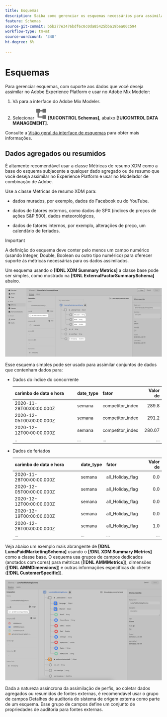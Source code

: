 ```yaml
---
title: Esquemas
description: Saiba como gerenciar os esquemas necessários para assimilar dados no Adobe Mix Modeler.
feature: Schemas
source-git-commit: b5b277e3476bdf6c0c0da85425bba19bea00c594
workflow-type: tm+mt
source-wordcount: '348'
ht-degree: 6%

---
```



# Esquemas

Para gerenciar esquemas, com suporte aos dados que você deseja assimilar no Adobe Experience Platform e usar no Adobe Mix Modeler:

1. Vá para a interface do Adobe Mix Modeler.

1. Selecionar ![Esquemas](../assets/icons/Schemas.svg) **[!UICONTROL Schemas]**, abaixo **[!UICONTROL DATA MANAGEMENT]**.

Consulte a [Visão geral da interface de esquemas](https://experienceleague.adobe.com/docs/experience-platform/xdm/ui/overview.html?lang=en) para obter mais informações.

## Dados agregados ou resumidos

É altamente recomendável usar a classe Métricas de resumo XDM como a base do esquema subjacente a qualquer dado agregado ou de resumo que você deseja assimilar no Experience Platform e usar no Modelador de combinação de Adobe.

Use a classe Métricas de resumo XDM para:

- dados murados, por exemplo, dados do Facebook ou do YouTube.

- dados de fatores externos, como dados de SPX (índices de preços de ações S&amp;P 500), dados meteorológicos,

- dados de fatores internos, por exemplo, alterações de preço, um calendário de feriados.

>[!IMPORTANT]
>
>A definição do esquema deve conter pelo menos um campo numérico (usando Integer, Double, Boolean ou outro tipo numérico) para oferecer suporte às métricas necessárias para os dados assimilados.

Um esquema usando o **[!DNL XDM Summary Metrics]** a classe base pode ser simples, como mostrado na **[!DNL ExternalFactorSummarySchema]** abaixo.

![Esquema de fatores externos](../assets/external-factors-schema.png)

Esse esquema simples pode ser usado para assimilar conjuntos de dados que contenham dados para:

- Dados do índice do concorrente

  | carimbo de data e hora | date_type | fator | Valor de  |
  |---|---|---|--:|
  | 2020-11-28T00:00:00.000Z | semana | competitor_index | 289.8 |
  | 2020-12-05T00:00:00.000Z | semana | competitor_index | 291.2 |
  | 2020-12-12T00:00:00.000Z | semana | competitor_index | 280.07 |
  | .. | ... | ... | ... |

- Dados de feriados

  | carimbo de data e hora | date_type | fator | Valor de  |
  |---|---|---|--:|
  | 2020-11-28T00:00:00.000Z | semana | all_Holiday_flag | 0.0 |
  | 2020-12-05T00:00:00.000Z | semana | all_Holiday_flag | 0.0 |
  | 2020-12-12T00:00:00.000Z | semana | all_Holiday_flag | 0.0 |
  | 2020-12-19T00:00:00.000Z | semana | all_Holiday_flag | 0.0 |
  | 2020-12-26T00:00:00.000Z | semana | all_Holiday_flag | 1.0 |
  | ... | ... | ... | ... |


Veja abaixo um exemplo mais abrangente de **[!DNL LumaPaidMarketingSchema]** usando o **[!DNL XDM Summary Metrics]** como a classe base. O esquema usa grupos de campos dedicados (anotados com cores) para métricas (**[!DNL AMMMetrics]**), dimensões (**[!DNL AMMDimensions]**) e outras informações específicas do cliente (**[!DNL CustomerSpecific]**).

![Esquema de resumo](../assets/summary-schema.png)

Dada a natureza assíncrona da assimilação de perfis, ao coletar dados agregados ou resumidos de fontes externas, é recomendável usar o grupo de campos Detalhes de auditoria do sistema de origem externa como parte de um esquema. Esse grupo de campos define um conjunto de propriedades de auditoria para fontes externas.
